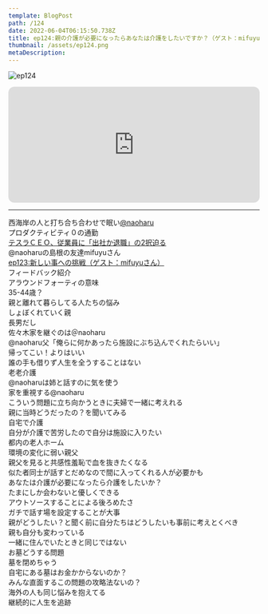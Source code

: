 ```yaml
---
template: BlogPost
path: /124
date: 2022-06-04T06:15:50.738Z
title: ep124:親の介護が必要になったらあなたは介護をしたいですか？（ゲスト：mifuyuさん）
thumbnail: /assets/ep124.png
metaDescription:
---
```

![ep124](/assets/ep124.png)


<iframe style="border-radius:12px" src="https://open.spotify.com/embed/episode/6IT9N1nys6WH4yvLptRYCb?utm_source=generator" width="100%" height="232" frameBorder="0" allowfullscreen="" allow="autoplay; clipboard-write; encrypted-media; fullscreen; picture-in-picture"></iframe>

***

西海岸の人と打ち合ち合わせで眠い[@naoharu](https://twitter.com/naoharu)  
プロダクティビティ０の通勤  
[テスラＣＥＯ、従業員に「出社か退職」の2択迫る](https://jp.reuters.com/article/health-coronavirus-tesla-idJPKBN2NI4D6)  
@naoharuの島根の友達mifuyuさん  
[ep123:新しい事への挑戦（ゲスト：mifuyuさん）](https://jamming.fm/123)  
フィードバック紹介  
アラウンドフォーティの意味  
35-44歳？  
親と離れて暮らしてる人たちの悩み  
しょぼくれていく親  
長男だし  
佐々木家を継ぐのは＠naoharu  
@naoharu父「俺らに何かあったら施設にぶち込んでくれたらいい」  
帰ってこい！よりはいい  
誰の手も借りず人生を全うすることはない  
老老介護  
@naoharuは姉と話すのに気を使う  
家を重視する@naoharu  
こういう問題に立ち向かうときに夫婦で一緒に考えれる  
親に当時どうだったの？を聞いてみる  
自宅で介護  
自分が介護で苦労したので自分は施設に入りたい  
都内の老人ホーム  
環境の変化に弱い親父  
親父を見ると共感性羞恥で血を抜きたくなる  
似た者同士が話すとだめなので間に入ってくれる人が必要かも  
あなたは介護が必要になったら介護をしたいか？  
たまにしか会わないと優しくできる  
アウトソースすることによる後ろめたさ  
ガチで話す場を設定することが大事  
親がどうしたい？と聞く前に自分たちはどうしたいも事前に考えとくべき  
親も自分も変わっている  
一緒に住んでいたときと同じではない  
お墓どうする問題  
墓を閉めちゃう  
自宅にある墓はお金かからないのか？  
みんな直面するこの問題の攻略法ないの？  
海外の人も同じ悩みを抱えてる  
継続的に人生を追跡  






